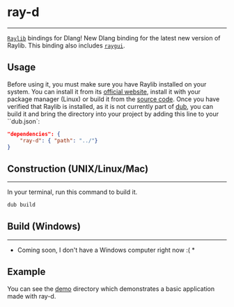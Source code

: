 # ray-d
------
[`Raylib`](https://www.raylib.com/index.html) bindings for Dlang!
New Dlang binding for the latest new version of Raylib. This
binding also includes [`raygui`](https://github.com/raysan5/raygui).
## Usage
Before using it, you must make sure you have Raylib installed on your system. You can install it from its [official website](https://www.raylib.com/index.html), install it with your package manager (Linux) or build it from the [source code](https://github.com/raysan5/raylib/wiki/Working-on-GNU-Linux).
Once you have verified that Raylib is installed, as it is not currently part of [dub](https://code.dlang.org/), you can build it and bring the directory into your project by adding this line to your ``dub.json`:
```json
"dependencies": {
    "ray-d": { "path": "../"}
}
```
## Construction (UNIX/Linux/Mac)
-------
In your terminal, run this command to build it.
```bash
dub build
```
## Build (Windows)
-------
* Coming soon, I don't have a Windows computer right now :( *
## Example
You can see the [demo](demo/) directory which demonstrates a basic application made
with ray-d.
